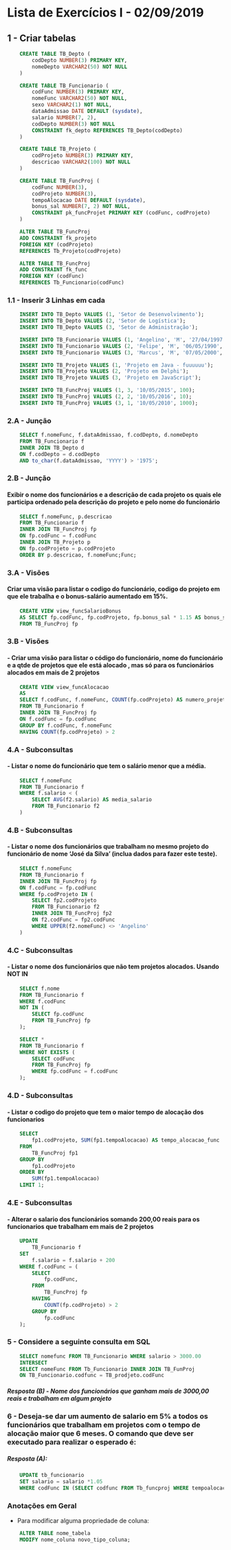 # Lista de Exercícios I - 02/09/2019

## 1 - Criar tabelas
``` SQL
    CREATE TABLE TB_Depto (
        codDepto NUMBER(3) PRIMARY KEY,
        nomeDepto VARCHAR2(50) NOT NULL
    )

    CREATE TABLE TB_Funcionario (
        codFunc NUMBER(3) PRIMARY KEY,
        nomeFunc VARCHAR2(50) NOT NULL,
        sexo VARCHAR2(1) NOT NULL,
        dataAdmissao DATE DEFAULT (sysdate),
        salario NUMBER(7, 2),
        codDepto NUMBER(3) NOT NULL
        CONSTRAINT fk_depto REFERENCES TB_Depto(codDepto)
    )

    CREATE TABLE TB_Projeto (
        codProjeto NUMBER(3) PRIMARY KEY,
        descricao VARCHAR2(100) NOT NULL
    )

    CREATE TABLE TB_FuncProj (
        codFunc NUMBER(3),
        codProjeto NUMBER(3),
        tempoAlocacao DATE DEFAULT (sysdate),
        bonus_sal NUMBER(7, 2) NOT NULL,
        CONSTRAINT pk_funcProjet PRIMARY KEY (codFunc, codProjeto)
    )

    ALTER TABLE TB_FuncProj 
    ADD CONSTRAINT fk_projeto 
    FOREIGN KEY (codProjeto)
    REFERENCES Tb_Projeto(codProjeto)

    ALTER TABLE TB_FuncProj 
    ADD CONSTRAINT fk_func 
    FOREIGN KEY (codFunc)
    REFERENCES Tb_Funcionario(codFunc)
```

### 1.1 - Inserir 3 Linhas em cada

``` SQL
    INSERT INTO TB_Depto VALUES (1, 'Setor de Desenvolvimento');
    INSERT INTO TB_Depto VALUES (2, 'Setor de Logística');
    INSERT INTO TB_Depto VALUES (3, 'Setor de Administração');

    INSERT INTO TB_Funcionario VALUES (1, 'Angelino', 'M', '27/04/1997', 2000, 1);
    INSERT INTO TB_Funcionario VALUES (2, 'Felipe', 'M', '06/05/1990', 5000, 1);
    INSERT INTO TB_Funcionario VALUES (3, 'Marcus', 'M', '07/05/2000', 500, 2);

    INSERT INTO TB_Projeto VALUES (1, 'Projeto em Java - fuuuuuu');
    INSERT INTO TB_Projeto VALUES (2, 'Projeto em Delphi');
    INSERT INTO TB_Projeto VALUES (3, 'Projeto em JavaScript');

    INSERT INTO TB_FuncProj VALUES (1, 3, '10/05/2015', 100); 
    INSERT INTO TB_FuncProj VALUES (2, 2, '10/05/2016', 10);
    INSERT INTO TB_FuncProj VALUES (3, 1, '10/05/2010', 1000);
```


### 2.A - Junção
```SQL
    SELECT f.nomeFunc, f.dataAdmissao, f.codDepto, d.nomeDepto
    FROM TB_Funcionario f
    INNER JOIN TB_Depto d
    ON f.codDepto = d.codDepto
    AND to_char(f.dataAdmissao, 'YYYY') > '1975';
```

### 2.B - Junção
#### Exibir o nome dos funcionários e a descrição de cada projeto os quais ele participa ordenado pela  descrição do projeto e pelo nome do funcionário
```SQL
    SELECT f.nomeFunc, p.descricao
    FROM TB_Funcionario f
    INNER JOIN TB_FuncProj fp
    ON fp.codFunc = f.codFunc
    INNER JOIN TB_Projeto p
    ON fp.codProjeto = p.codProjeto
    ORDER BY p.descricao, f.nomeFunc;Func;
```

### 3.A - Visões
#### Criar uma visão para listar o codigo do funcionário, codigo do projeto em que ele trabalha e o bonus-salário aumentado em 15%.

```SQL
    CREATE VIEW view_funcSalarioBonus 
    AS SELECT fp.codFunc, fp.codProjeto, fp.bonus_sal * 1.15 AS bonus_sal
    FROM TB_FuncProj fp
```

### 3.B - Visões
#### - Criar uma visão para listar o código do funcionário, nome do funcionário e a qtde de projetos que ele está alocado , mas só para os funcionários alocados em mais de 2 projetos

```SQL
    CREATE VIEW view_funcAlocacao 
    AS 
    SELECT f.codFunc, f.nomeFunc, COUNT(fp.codProjeto) AS numero_projetos
    FROM TB_Funcionario f
    INNER JOIN TB_FuncProj fp 
    ON f.codFunc = fp.codFunc
    GROUP BY f.codFunc, f.nomeFunc
    HAVING COUNT(fp.codProjeto) > 2
```

### 4.A - Subconsultas
#### - Listar o nome do funcionário que tem o salário menor que a média.

```SQL
    SELECT f.nomeFunc
    FROM TB_Funcionario f
    WHERE f.salario < (
        SELECT AVG(f2.salario) AS media_salario
        FROM TB_Funcionario f2
    )
```

### 4.B - Subconsultas
#### - Listar o nome dos funcionários que trabalham no mesmo projeto do funcionário de nome ‘José da Silva’ (inclua dados para fazer este teste).

```SQL
    SELECT f.nomeFunc
    FROM TB_Funcionario f
    INNER JOIN TB_FuncProj fp 
    ON f.codFunc = fp.codFunc
    WHERE fp.codProjeto IN (
        SELECT fp2.codProjeto
        FROM TB_Funcionario f2
        INNER JOIN TB_FuncProj fp2
        ON f2.codFunc = fp2.codFunc
        WHERE UPPER(f2.nomeFunc) <> 'Angelino'
    )
```

### 4.C - Subconsultas
#### - Listar o nome dos funcionários que não tem projetos alocados. Usando NOT IN

```SQL
    SELECT f.nome
    FROM TB_Funcionario f
    WHERE f.codFunc 
    NOT IN (
        SELECT fp.codFunc 
        FROM TB_FuncProj fp
    );

    SELECT * 
    FROM TB_Funcionario f
    WHERE NOT EXISTS ( 
        SELECT codFunc
        FROM TB_FuncProj fp
        WHERE fp.codFunc = f.codFunc
    );
```

### 4.D - Subconsultas
#### - Listar o codigo do projeto que tem o maior tempo de alocação dos funcionarios

```SQL
    SELECT 
        fp1.codProjeto, SUM(fp1.tempoAlocacao) AS tempo_alocacao_func
    FROM
        TB_FuncProj fp1
    GROUP BY 
        fp1.codProjeto
    ORDER BY 
        SUM(fp1.tempoAlocacao)
    LIMIT 1;
```

### 4.E - Subconsultas
#### - Alterar o salario dos funcionários somando 200,00 reais para os funcionarios que trabalham em mais de 2 projetos

```SQL
    UPDATE
        TB_Funcionario f
    SET 
        f.salario = f.salario + 200
    WHERE f.codFunc = (
        SELECT 
            fp.codFunc, 
        FROM
            TB_FuncProj fp
        HAVING
            COUNT(fp.codProjeto) > 2
        GROUP BY
            fp.codFunc
    );
```

### 5 - Considere a seguinte consulta em SQL
```SQL
    SELECT nomefunc FROM TB_Funcionario WHERE salario > 3000.00
    INTERSECT
    SELECT nomeFunc FROM Tb_Funcionario INNER JOIN TB_FunProj
    ON TB_Funcionario.codfunc = TB_prodjeto.codFunc
```

##### Resposta (B) - Nome dos funcionários que ganham mais de 3000,00 reais e trabalham em algum projeto

### 6 - Deseja-se dar um aumento de salario em 5% a todos os funcionários que trabalham em projetos com o tempo de alocação maior que 6 meses. O comando que deve ser executado para realizar o esperado é:

##### Resposta (A):
```SQL
    UPDATE tb_funcionario
    SET salario = salario *1.05
    WHERE codFunc IN (SELECT codfunc FROM Tb_funcproj WHERE tempoalocacao > 6)
```



### Anotações em Geral

* Para modificar alguma propriedade de coluna:
``` SQL
    ALTER TABLE nome_tabela
    MODIFY nome_coluna novo_tipo_coluna;   
```